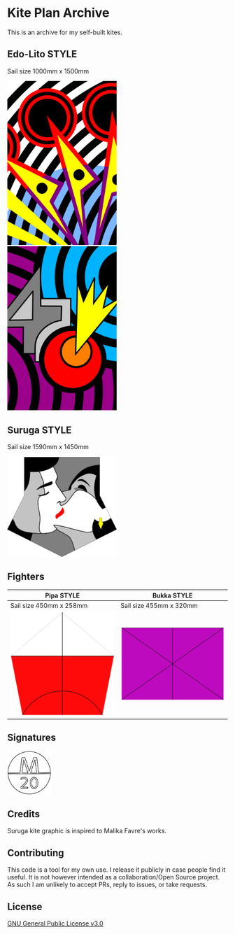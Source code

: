 # **Kite Plan Archive**

This is an archive for my self-built kites.

## **Edo-Lito STYLE**
Sail size 1000mm x 1500mm

<kbd><img src="./edolito-2/edo-art-2.png" alt="drawing" width="250"/></kbd> 
&nbsp;&nbsp;&nbsp;&nbsp; 
<kbd><img src="./edolito-3/edo-art-3.png" alt="drawing" width="250"/></kbd> 
 
## **Suruga STYLE**
Sail size 1590mm x 1450mm

<kbd><img src="./suruga/suruga.png" alt="drawing" width="250"/></kbd>


 
## **Fighters**
| **Pipa STYLE**       | **Bukka STYLE** |
|-------------------------|--------------------|
| Sail size 450mm x 258mm | Sail size 455mm x 320mm |
| <kbd><img src="./bruhzilian/back.png" alt="drawing" width="250"/></kbd> | <kbd><img src="./bukka/back.png" alt="drawing" width="250"/></kbd> |

## **Signatures**

<kbd><img src="./sign.png" alt="drawing" width="100"/></kbd>

## **Credits**

Suruga kite graphic is inspired to Malika Favre's works.

## **Contributing**

This code is a tool for my own use. I release it publicly in case people find it useful. It is not however intended as a collaboration/Open Source project. As such I am unlikely to accept PRs, reply to issues, or take requests.

## **License**

[GNU General Public License v3.0](LICENSE)


